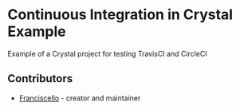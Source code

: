 # Continuous Integration in Crystal Example

Example of a Crystal project for testing TravisCI and CircleCI

## Contributors

- [Franciscello](https://github.com/ftarulla) - creator and maintainer
